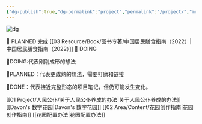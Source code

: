 ```yaml
---
{"dg-publish":true,"dg-permalink":"project","permalink":"/project/","metatags":{"description":"Davon的项目管理","og:site_name":"DavonOs","og:title":"Project","og:type":"article","og:url":"https://zuji.eu.org","og:image":"https://wp.technologyreview.com/wp-content/uploads/2020/08/digital-garden_web.jpg","og:image:width":"400","og:image:alt":"articlecover","og:locale":"zh_cn"}}
---
```



![dg](https://wp.technologyreview.com/wp-content/uploads/2020/08/digital-garden_web.jpg)




🌿 PLANNED
完成 [[03 Resource/Book/图书专著/中国居民膳食指南（2022）\|中国居民膳食指南（2022）]]
🌱 DOING 



🌱DOING:代表刚刚成形的想法

🌿PLANNED：代表更成熟的想法，需要打磨和链接

🌳DONE：代表接近完整形态的项目笔记，但仍可能发生变化。

 
[[01 Project/人民公仆/关于人民公仆养成的办法\|关于人民公仆养成的办法]]
[[Davon's 数字花园\|Davon's 数字花园]]
[[02 Area/Content/花园创作指南\|花园创作指南]]
[[花园配置办法\|花园配置办法]]




